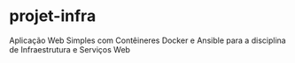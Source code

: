 # projet-infra
Aplicação Web Simples com Contêineres Docker e Ansible para a disciplina de Infraestrutura e Serviços Web
